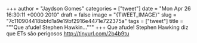 
+++
author = "Jaydson Gomes"
categories = ["tweet"]
date = "Mon Apr 26 16:30:11 +0000 2010"
draft = false
image = "{TWEET_IMAGE}"
slug = "7c110904418bbfd1a9e19bf2916e4471e722375a"
tags = ["tweet"]
title = """Que afude! Stephen Hawkin..."""
+++
Que afude! Stephen Hawking diz que ETs são perigosos http://tinyurl.com/2b4b9tu
